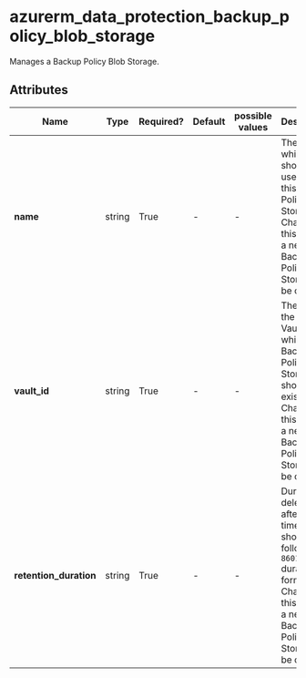 # azurerm_data_protection_backup_policy_blob_storage

Manages a Backup Policy Blob Storage.

## Attributes

| Name | Type | Required? | Default  | possible values | Description |
| ---- | ---- | --------- | -------- | ----------- | ----------- |
| **name** | string | True | -  |  -  | The name which should be used for this Backup Policy Blob Storage. Changing this forces a new Backup Policy Blob Storage to be created. | 
| **vault_id** | string | True | -  |  -  | The ID of the Backup Vault within which the Backup Policy Blob Storage should exist. Changing this forces a new Backup Policy Blob Storage to be created. | 
| **retention_duration** | string | True | -  |  -  | Duration of deletion after given timespan. It should follow `ISO 8601` duration format. Changing this forces a new Backup Policy Blob Storage to be created. | 

